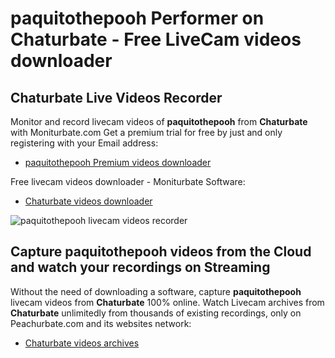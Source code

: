 # paquitothepooh Performer on Chaturbate - Free LiveCam videos downloader

## Chaturbate Live Videos Recorder

Monitor and record livecam videos of **paquitothepooh** from **Chaturbate** with Moniturbate.com
Get a premium trial for free by just and only registering with your Email address:
* [paquitothepooh Premium videos downloader](https://moniturbate.com/request-demo-licence-key.html)

Free livecam videos downloader - Moniturbate Software:
* [Chaturbate videos downloader](https://moniturbate.com/moniturbate-download-software.html)

![paquitothepooh livecam videos recorder](https://peachurnet.com/templates/moniturbate-software.png)


## Capture paquitothepooh videos from the Cloud and watch your recordings on Streaming

Without the need of downloading a software, capture **paquitothepooh** livecam videos from **Chaturbate** 100% online.
Watch Livecam archives from **Chaturbate** unlimitedly from thousands of existing recordings, only on Peachurbate.com and its websites network:
* [Chaturbate videos archives](https://peachurnet.com/)